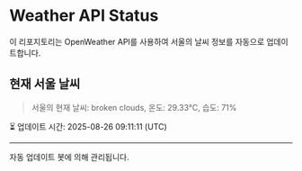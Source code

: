 
# Weather API Status

이 리포지토리는 OpenWeather API를 사용하여 서울의 날씨 정보를 자동으로 업데이트합니다.

## 현재 서울 날씨
> 서울의 현재 날씨: broken clouds, 온도: 29.33°C, 습도: 71%

⏳ 업데이트 시간: 2025-08-26 09:11:11 (UTC)

---
자동 업데이트 봇에 의해 관리됩니다.

